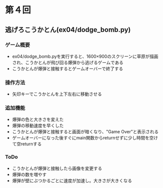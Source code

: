 # 第４回
## 逃げろこうかとん(ex04/dodge_bomb.py)
### ゲーム概要
- ex04/dodge_bomb.pyを実行すると、1600×900のスクリーンに草原が描画され、こうかとんが飛び回る爆弾から逃げるゲームである
- こうかとんが爆弾と接触するとゲームオーバーで終了する
### 操作方法
- 矢印キーでこうかとんを上下左右に移動させる
### 追加機能
- 爆弾の色と大きさを変えた
- 爆弾の移動速度を早くした
- こうかとんが爆弾と接触すると画面が暗くなり、"Game Over"と表示される
- ゲームオーバーになった後すぐにmain関数からreturnせずに少し時間を空けて空returnする
### ToDo
- こうかとんが爆弾と接触したら画像を変更する
- 爆弾の数を増やす
- 爆弾が壁にぶつかるごとに速度が加速し。大きさが大きくなる